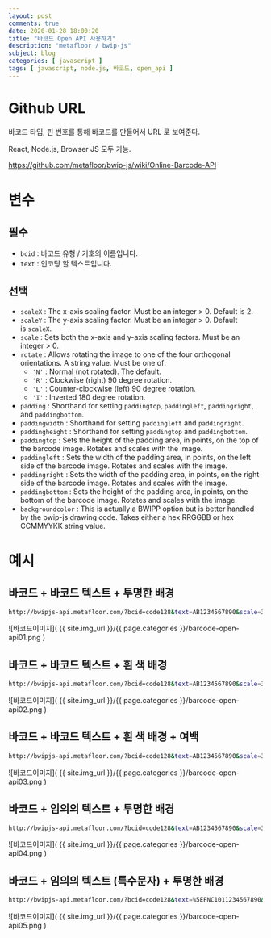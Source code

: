 ```yaml
---
layout: post
comments: true
date: 2020-01-28 18:00:20
title: "바코드 Open API 사용하기"
description: "metafloor / bwip-js"
subject: blog
categories: [ javascript ]
tags: [ javascript, node.js, 바코드, open_api ]
---
```


# Github URL

바코드 타입, 핀 번호를 통해 바코드를 만들어서 URL 로 보여준다.

React, Node.js, Browser JS 모두 가능.

<https://github.com/metafloor/bwip-js/wiki/Online-Barcode-API>

# 변수

## 필수

- `bcid` : 바코드 유형 / 기호의 이름입니다.
- `text` : 인코딩 할 텍스트입니다.

## 선택

- `scaleX` : The x-axis scaling factor. Must be an integer > 0. Default is 2.
- `scaleY` : The y-axis scaling factor. Must be an integer > 0. Default is `scaleX`.
- `scale` : Sets both the x-axis and y-axis scaling factors. Must be an integer > 0.
- `rotate` : Allows rotating the image to one of the four orthogonal orientations. A string value. Must be one of:
    - `'N'` : Normal (not rotated). The default.
    - `'R'` : Clockwise (right) 90 degree rotation.
    - `'L'` : Counter-clockwise (left) 90 degree rotation.
    - `'I'` : Inverted 180 degree rotation.
- `padding` : Shorthand for setting `paddingtop`, `paddingleft`, `paddingright`, and `paddingbottom`.
- `paddingwidth` : Shorthand for setting `paddingleft` and `paddingright`.
- `paddingheight` : Shorthand for setting `paddingtop` and `paddingbottom`.
- `paddingtop` : Sets the height of the padding area, in points, on the top of the barcode image. Rotates and scales with the image.
- `paddingleft` : Sets the width of the padding area, in points, on the left side of the barcode image. Rotates and scales with the image.
- `paddingright` : Sets the width of the padding area, in points, on the right side of the barcode image. Rotates and scales with the image.
- `paddingbottom` : Sets the height of the padding area, in points, on the bottom of the barcode image. Rotates and scales with the image.
- `backgroundcolor` : This is actually a BWIPP option but is better handled by the bwip-js drawing code. Takes either a hex RRGGBB or hex CCMMYYKK string value.

# 예시

## 바코드 + 바코드 텍스트 + 투명한 배경

```bash
http://bwipjs-api.metafloor.com/?bcid=code128&text=AB1234567890&scale=3&includetext
```

![바코드이미지]( {{ site.img_url }}/{{ page.categories }}/barcode-open-api01.png )

## 바코드 + 바코드 텍스트 + 흰 색 배경

```bash
http://bwipjs-api.metafloor.com/?bcid=code128&text=AB1234567890&scale=3&includetext&backgroundcolor=ffffff
```

![바코드이미지]( {{ site.img_url }}/{{ page.categories }}/barcode-open-api02.png )

## 바코드 + 바코드 텍스트 + 흰 색 배경 + 여백

```bash
http://bwipjs-api.metafloor.com/?bcid=code128&text=AB1234567890&scale=3&includetext&backgroundcolor=ffffff&paddingwidth=20&paddingheight=20
```

![바코드이미지]( {{ site.img_url }}/{{ page.categories }}/barcode-open-api03.png )

## 바코드 + 임의의 텍스트 + 투명한 배경

```bash
http://bwipjs-api.metafloor.com/?bcid=code128&text=AB1234567890&scale=3&alttext=asdf
```

![바코드이미지]( {{ site.img_url }}/{{ page.categories }}/barcode-open-api04.png )

## 바코드 + 임의의 텍스트 (특수문자) + 투명한 배경

```bash
http://bwipjs-api.metafloor.com/?bcid=code128&text=%5EFNC1011234567890&parsefnc&alttext=%2801%291234567890&scale=3
```

![바코드이미지]( {{ site.img_url }}/{{ page.categories }}/barcode-open-api05.png )

